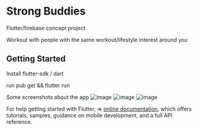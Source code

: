 # Strong Buddies
Flutter/firebase concept project

Workout with people with the same workout/lifestyle interest around you

## Getting Started

Install flutter-sdk / dart

run
pub get && flutter run

Some screenshots about the app
![image](https://user-images.githubusercontent.com/18174682/131845424-08be207d-e684-4dd4-b94d-5e4d1eb86d9a.png)
![image](https://user-images.githubusercontent.com/18174682/131845453-474c0221-a2c4-42eb-9bac-3b8a2e2fdf38.png)
![image](https://user-images.githubusercontent.com/18174682/131845502-fe7242d8-f0e5-4d14-bef4-e52c172452e1.png)


For help getting started with Flutter, =>
[online documentation](https://flutter.dev/docs), which offers tutorials,
samples, guidance on mobile development, and a full API reference.
